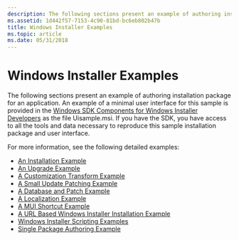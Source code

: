 ```yaml
---
description: The following sections present an example of authoring installation package for an application.
ms.assetid: 1d442f57-7153-4c90-81bd-bc6eb802b47b
title: Windows Installer Examples
ms.topic: article
ms.date: 05/31/2018
---
```


# Windows Installer Examples

The following sections present an example of authoring installation package for an application. An example of a minimal user interface for this sample is provided in the [Windows SDK Components for Windows Installer Developers](platform-sdk-components-for-windows-installer-developers.md) as the file Uisample.msi. If you have the SDK, you have access to all the tools and data necessary to reproduce this sample installation package and user interface.

For more information, see the following detailed examples:

-   [An Installation Example](an-installation-example.md)
-   [An Upgrade Example](an-upgrade-example.md)
-   [A Customization Transform Example](a-customization-transform-example.md)
-   [A Small Update Patching Example](a-small-update-patching-example.md)
-   [A Database and Patch Example](a-database-and-patch-example.md)
-   [A Localization Example](a-localization-example.md)
-   [A MUI Shortcut Example](a-mui-shortcut-example.md)
-   [A URL Based Windows Installer Installation Example](a-url-based-windows-installer-installation-example.md)
-   [Windows Installer Scripting Examples](windows-installer-scripting-examples.md)
-   [Single Package Authoring Example](single-package-authoring-example.md)

 

 




